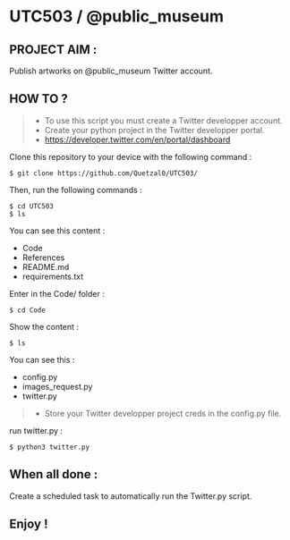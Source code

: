 # UTC503 / @public_museum

## PROJECT AIM :

Publish artworks on @public_museum Twitter account.

## HOW TO ?

> - To use this script you must create a Twitter developper account.
> - Create your python project in the Twitter developper portal.
> - https://developer.twitter.com/en/portal/dashboard

Clone this repository to your device with the following command :
```
$ git clone https://github.com/Quetzal0/UTC503/
```
Then, run the following commands :
```
$ cd UTC503
$ ls
```
You can see this content :
- Code
- References
- README.md
- requirements.txt

Enter in the Code/ folder :
```
$ cd Code
```
Show the content :
```
$ ls
```
You can see this :
- config.py
- images_request.py
- twitter.py

> - Store your Twitter developper project creds in the config.py file.

run twitter.py :
```
$ python3 twitter.py
```
## When all done :

Create a scheduled task to automatically run the Twitter.py script.

## Enjoy !

